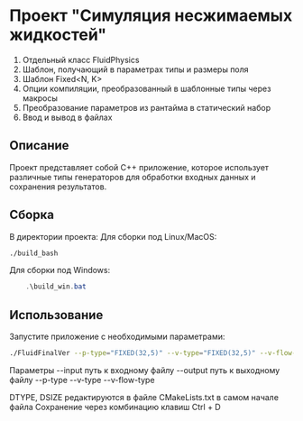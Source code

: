 # Проект "Симуляция несжимаемых жидкостей"
1. Отдельный класс FluidPhysics
2. Шаблон, получающий в параметрах типы и размеры поля
3. Шаблон Fixed<N, K>
4. Опции компиляции, преобразованный в шаблонные типы через макросы
5. Преобразование параметров из рантайма в статический набор
6. Ввод и вывод в файлах

## Описание
Проект представляет собой C++ приложение, которое использует различные типы генераторов для обработки входных данных и сохранения результатов.

## Cборка
В директории проекта:
   Для сборки под Linux/MacOS:

```sh
./build_bash
```
   Для сборки под Windows:

```powershell
    .\build_win.bat
```
## Использование
Запустите приложение с необходимыми параметрами:
```sh
./FluidFinalVer --p-type="FIXED(32,5)" --v-type="FIXED(32,5)" --v-flow-type="FAST_FIXED(13, 7)" --input=../input.txt --output=../output.txt 
```

Параметры
--input путь к входному файлу
--output путь к выходному файлу
--p-type
--v-type
--v-flow-type

DTYPE, DSIZE редактируются в файле CMakeLists.txt в самом начале файла
Сохранение через комбинацию клавиш Ctrl + D
